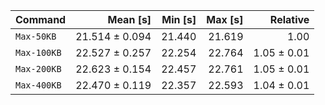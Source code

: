 | Command | Mean [s] | Min [s] | Max [s] | Relative |
|:---|---:|---:|---:|---:|
| `Max-50KB` | 21.514 ± 0.094 | 21.440 | 21.619 | 1.00 |
| `Max-100KB` | 22.527 ± 0.257 | 22.254 | 22.764 | 1.05 ± 0.01 |
| `Max-200KB` | 22.623 ± 0.154 | 22.457 | 22.761 | 1.05 ± 0.01 |
| `Max-400KB` | 22.470 ± 0.119 | 22.357 | 22.593 | 1.04 ± 0.01 |
